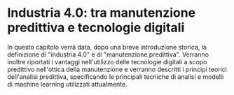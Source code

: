 # Industria 4.0: tra manutenzione predittiva e tecnologie digitali

In questo capitolo verrà data, dopo una breve introduzione storica, la definizione di "industria 4.0" e di "manutenzione predittiva". Verranno inoltre riportati i vantaggi nell'utilizzo delle tecnologie digitali a scopo predittivo nell'ottica della manutenzione e verranno descritti i principi teorici dell'analisi predittiva, specificando le principali tecniche di analisi e modelli di machine learning utilizzati attualmente.
